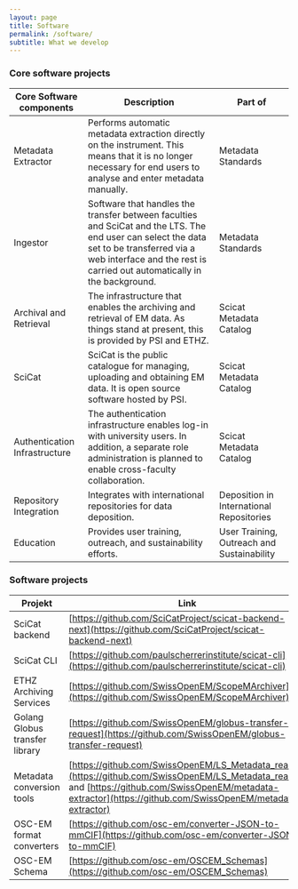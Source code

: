 ```yaml
---
layout: page
title: Software
permalink: /software/
subtitle: What we develop
---
```


### Core software projects ###

| Core Software components | Description | Part of |
|---------|------|---------|
| Metadata Extractor | Performs automatic metadata extraction directly on the instrument. This means that it is no longer necessary for end users to analyse and enter metadata manually. | Metadata Standards |
| Ingestor | Software that handles the transfer between faculties and SciCat and the LTS. The end user can select the data set to be transferred via a web interface and the rest is carried out automatically in the background. | Metadata Standards |
| Archival and Retrieval | The infrastructure that enables the archiving and retrieval of EM data. As things stand at present, this is provided by PSI and ETHZ. | Scicat Metadata Catalog |
| SciCat | SciCat is the public catalogue for managing, uploading and obtaining EM data. It is open source software hosted by PSI. | Scicat Metadata Catalog |
| Authentication Infrastructure | The authentication infrastructure enables log-in with university users. In addition, a separate role administration is planned to enable cross-faculty collaboration. | Scicat Metadata Catalog |
| Repository Integration | Integrates with international repositories for data deposition. | Deposition in International Repositories |
| Education | Provides user training, outreach, and sustainability efforts. | User Training, Outreach and Sustainability |

### Software projects ###

| Projekt | Link |
|---------|------|
| SciCat backend | [https://github.com/SciCatProject/scicat-backend-next](https://github.com/SciCatProject/scicat-backend-next) |
| SciCat CLI | [https://github.com/paulscherrerinstitute/scicat-cli](https://github.com/paulscherrerinstitute/scicat-cli) |
| ETHZ Archiving Services | [https://github.com/SwissOpenEM/ScopeMArchiver](https://github.com/SwissOpenEM/ScopeMArchiver) |
| Golang Globus transfer library | [https://github.com/SwissOpenEM/globus-transfer-request](https://github.com/SwissOpenEM/globus-transfer-request) |
| Metadata conversion tools | [https://github.com/SwissOpenEM/LS_Metadata_reader](https://github.com/SwissOpenEM/LS_Metadata_reader) and [https://github.com/SwissOpenEM/metadata-extractor](https://github.com/SwissOpenEM/metadata-extractor) |
| OSC-EM format converters | [https://github.com/osc-em/converter-JSON-to-mmCIF](https://github.com/osc-em/converter-JSON-to-mmCIF) |
| OSC-EM Schema | [https://github.com/osc-em/OSCEM_Schemas](https://github.com/osc-em/OSCEM_Schemas) |
